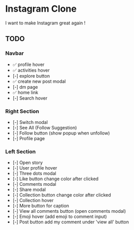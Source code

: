 # Instagram Clone

I want to make Instagram great again !

## TODO

### Navbar

- ✅ profile hover
- ✅ activities hover
- [-] explore button
- ✅ create new post modal
- [-] dm page
- ✅ home link
- [-] Search hover

### Right Section

- [-] Switch modal
- [-] See All (Follow Suggestion)
- [-] Follow button (show popup when unfollow)
- [-] Profile page

### Left Section

- [-] Open story
- [-] User profile hover
- [-] Three dots modal
- [-] Like button change color after clicked
- [-] Comments modal
- [-] Share modal
- [-] Collection button change color after clicked
- [-] Collection hover
- [-] More button for caption
- [-] View all comments button (open comments modal)
- [-] Emoji hover (add emoji to comment input)
- [-] Post button add my comment under 'view all' button
